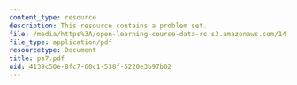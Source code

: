 ```yaml
---
content_type: resource
description: This resource contains a problem set.
file: /media/https%3A/open-learning-course-data-rc.s3.amazonaws.com/14-462-advanced-macroeconomics-ii-spring-2007/4139c50e8fc760c1538f5220e3b97b02_ps7.pdf
file_type: application/pdf
resourcetype: Document
title: ps7.pdf
uid: 4139c50e-8fc7-60c1-538f-5220e3b97b02
---
```

